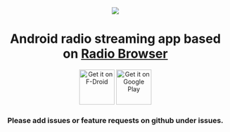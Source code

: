 <div align=center><img src="https://user-images.githubusercontent.com/38007519/39290477-e1bac174-4959-11e8-9229-836355a74a7c.png"/></div>


# <div align=center>Android radio streaming app based on <a href="http://www.radio-browser.info" target="_blank">Radio Browser</a></div>

<div align=center><a href="https://f-droid.org/repository/browse/?fdid=net.programmierecke.radiodroid2" target="_blank">
<img src="https://f-droid.org/badge/get-it-on.png" alt="Get it on F-Droid" height="80"/></a>
<a href="https://play.google.com/store/apps/details?id=net.programmierecke.radiodroid2" target="_blank">
<img src="https://play.google.com/intl/en_us/badges/images/generic/en-play-badge.png" alt="Get it on Google Play" height="80"/></a></div>

### <div align=center>Please add issues or feature requests on github under issues.</div>
